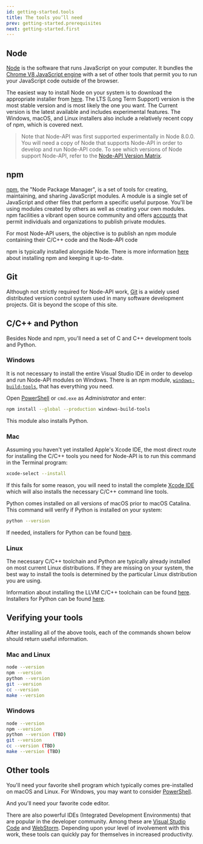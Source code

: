 ```yaml
---
id: getting-started.tools
title: The tools you’ll need
prev: getting-started.prerequisites
next: getting-started.first
---
```


## Node

[Node](https://nodejs.org/en/about/) is the software that runs JavaScript on your computer. It bundles the [Chrome V8 JavaScript engine](https://developers.google.com/v8/) with a set of other tools that permit you to run your JavaScript code outside of the browser.

The easiest way to install Node on your system is to download the appropriate installer from [here](https://nodejs.org/en/). The LTS (Long Term Support) version is the most stable version and is most likely the one you want. The Current version is the latest available and includes experimental features. The Windows, macOS, and Linux installers also include a relatively recent copy of npm, which is covered next.

> Note that Node-API was first supported experimentally in Node 8.0.0. You will need a copy of Node that supports Node-API in order to develop and run Node-API code. To see which versions of Node support Node-API, refer to the [Node-API Version Matrix](https://nodejs.org/api/n-api.html#n_api_node_api_version_matrix).

## npm

[npm](https://www.npmjs.com), the "Node Package Manager", is a set of tools for creating, maintaining, and sharing JavaScript modules. A module is a single set of JavaScript and other files that perform a specific useful purpose. You'll be using modules created by others as well as creating your own modules. npm facilities a vibrant open source community and offers [accounts](https://www.npmjs.com/pricing) that permit individuals and organizations to publish private modules.

For most Node-API users, the objective is to publish an npm module containing their C/C++ code and the Node-API code

npm is typically installed alongside Node. There is more information [here](https://www.npmjs.com/get-npm) about installing npm and keeping it up-to-date.

## Git

Although not strictly required for Node-API work, [Git](https://git-scm.com) is a widely used distributed version control system used in many software development projects. Git is beyond the scope of this site.

## C/C++ and Python

Besides Node and npm, you'll need a set of C and C++ development tools and Python.

### Windows

It is not necessary to install the entire Visual Studio IDE in order to develop and run Node-API modules on Windows. There is an npm module, [`windows-build-tools`](https://www.npmjs.com/package/windows-build-tools), that has everything you need.

Open  [PowerShell](https://docs.microsoft.com/en-us/powershell/scripting/getting-started/getting-started-with-windows-powershell?view=powershell-6) or `cmd.exe` as *Administrator* and enter:

```bash
npm install --global --production windows-build-tools
```

This module also installs Python.

### Mac

Assuming you haven't yet installed Apple's Xcode IDE, the most direct route for installing the C/C++ tools you need for Node-API is to run this command in the Terminal program:

```bash
xcode-select --install
```

If this fails for some reason, you will need to install the complete [Xcode IDE](https://developer.apple.com/xcode/ide/) which will also installs the necessary C/C++ command line tools.

Python comes installed on all versions of macOS prior to macOS Catalina. This command will verify if Python is installed on your system:

```bash
python --version
```

If needed, installers for Python can be found [here](https://www.python.org/downloads/).

### Linux

The necessary C/C++ toolchain and Python are typically already installed on most current Linux distributions. If they are missing on your system, the best way to install the tools is determined by the particular Linux distribution you are using.

Information about installing the LLVM C/C++ toolchain can be found [here](https://llvm.org). Installers for Python can be found [here](https://www.python.org/downloads/).

## Verifying your tools

After installing all of the above tools, each of the commands shown below should return useful information.

### Mac and Linux

```bash
node --version
npm --version
python --version
git --version
cc --version
make --version
```

### Windows

```bash
node --version
npm --version
python --version (TBD)
git --version
cc --version (TBD)
make --version (TBD)
```

## Other tools

You'll need your favorite shell program which typically comes pre-installed on macOS and Linux. For Windows, you may want to consider [PowerShell](https://docs.microsoft.com/en-us/powershell/scripting/getting-started/getting-started-with-windows-powershell?view=powershell-6).

And you'll need your favorite code editor.

There are also powerful IDEs (Integrated Development Environments) that are popular in the developer community. Among these are [Visual Studio Code](https://code.visualstudio.com) and [WebStorm](https://www.jetbrains.com/webstorm/). Depending upon your level of involvement with this work, these tools can quickly pay for themselves in increased productivity.
